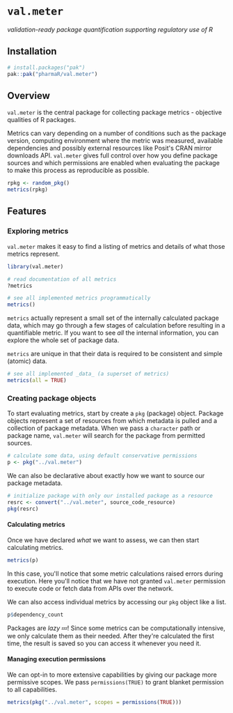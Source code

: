 # `val.meter`

_validation-ready package quantification supporting regulatory use of R_

## Installation

```r
# install.packages("pak")
pak::pak("pharmaR/val.meter")
```

## Overview

`val.meter` is the central package for collecting package metrics - objective
qualities of R packages. 

Metrics can vary depending on a number of conditions such as the package
version, computing environment where the metric was measured, available
dependencies and possibly external resources like Posit's CRAN mirror downloads
API. `val.meter` gives full control over how you define package sources and
which permissions are enabled when evaluating the package to make this process
as reproducible as possible.

```r
rpkg <- random_pkg()
metrics(rpkg)
```

## Features

### Exploring metrics

`val.meter` makes it easy to find a listing of metrics and details of what those
metrics represent.

```r
library(val.meter)

# read documentation of all metrics
?metrics

# see all implemented metrics programmatically
metrics()
```

`metrics` actually represent a small set of the internally calculated package
data, which may go through a few stages of calculation before resulting in a
quantifiable metric. If you want to see _all_ the internal information, you can
explore the whole set of package data.

`metrics` are unique in that their data is required to be consistent and simple
(atomic) data.

```r
# see all implemented _data_ (a superset of metrics)
metrics(all = TRUE)
```

### Creating package objects

To start evaluating metrics, start by create a `pkg` (package) object. Package
objects represent a set of resources from which metadata is pulled and a
collection of package metadata. When we pass a `character` path or package name,
`val.meter` will search for the package from permitted sources.

```r
# calculate some data, using default conservative permissions
p <- pkg("../val.meter")
```

We can also be declarative about exactly how we want to source our package
metadata.

```r
# initialize package with only our installed package as a resource
resrc <- convert("../val.meter", source_code_resource)
pkg(resrc)
```

#### Calculating metrics

Once we have declared _what_ we want to assess, we can then start calculating
metrics.

```r
metrics(p)
```

In this case, you'll notice that some metric calculations raised errors during
execution. Here you'll notice that we have not granted `val.meter` permission
to execute code or fetch data from APIs over the network. 

We can also access individual metrics by accessing our `pkg` object like a list.

```r
p$dependency_count
```

Packages are _lazy_ :zzz:! Since some metrics can be computationally intensive,
we only calculate them as their needed. After they're calculated the first
time, the result is saved so you can access it whenever you need it.

#### Managing execution permissions

We can opt-in to more extensive capabilities by giving our package more
permissive scopes. We pass `permissions(TRUE)` to grant blanket permission
to all capabilities.

```r
metrics(pkg("../val.meter", scopes = permissions(TRUE)))
```
